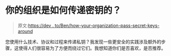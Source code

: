 # 你的组织是如何传递密钥的？

> 原文:[https://dev . to/Ben/how-your-organization-pass-secret-keys-around](https://dev.to/ben/how-does-your-organization-pass-secret-keys-around)

您使用什么技术、协议和过程来传递私钥？我发现一些更安全的实践涉及额外的步骤，这使得人们很容易为了方便而绕过它们。我想知道你们是否喜欢，是否推荐。